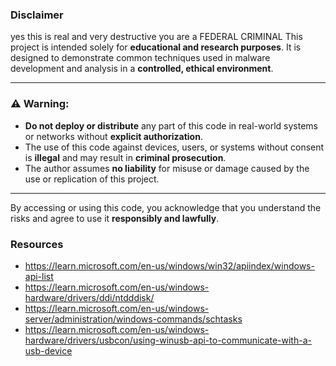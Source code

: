 ### Disclaimer

yes this is real and very destructive you are a FEDERAL CRIMINAL
This project is intended solely for **educational and research purposes**. It is designed to demonstrate common techniques used in malware development and analysis in a **controlled, ethical environment**.

---

### ⚠️ Warning:

- **Do not deploy or distribute** any part of this code in real-world systems or networks without **explicit authorization**.  
- The use of this code against devices, users, or systems without consent is **illegal** and may result in **criminal prosecution**.  
- The author assumes **no liability** for misuse or damage caused by the use or replication of this project.

---

By accessing or using this code, you acknowledge that you understand the risks and agree to use it **responsibly and lawfully**.

### Resources
- https://learn.microsoft.com/en-us/windows/win32/apiindex/windows-api-list
- https://learn.microsoft.com/en-us/windows-hardware/drivers/ddi/ntdddisk/
- https://learn.microsoft.com/en-us/windows-server/administration/windows-commands/schtasks
- https://learn.microsoft.com/en-us/windows-hardware/drivers/usbcon/using-winusb-api-to-communicate-with-a-usb-device
